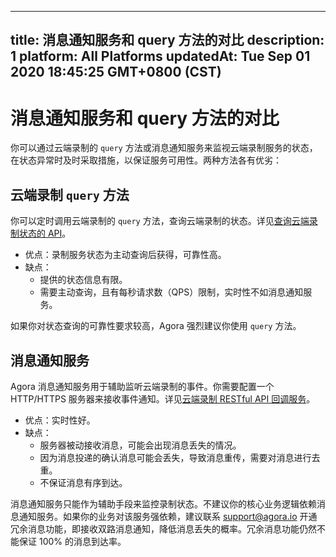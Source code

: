 
---
title: 消息通知服务和 query 方法的对比
description: 1
platform: All Platforms
updatedAt: Tue Sep 01 2020 18:45:25 GMT+0800 (CST)
---
# 消息通知服务和 query 方法的对比
你可以通过云端录制的 `query` 方法或消息通知服务来监视云端录制服务的状态，在状态异常时及时采取措施，以保证服务可用性。两种方法各有优劣：

## 云端录制 `query` 方法

你可以定时调用云端录制的 `query` 方法，查询云端录制的状态。详见[查询云端录制状态的 API](https://docs.agora.io/cn/cloud-recording/cloud_recording_api_rest#a-namequerya查询云端录制状态的-api)。

- 优点：录制服务状态为主动查询后获得，可靠性高。
- 缺点：
  - 提供的状态信息有限。
  - 需要主动查询，且有每秒请求数（QPS）限制，实时性不如消息通知服务。

如果你对状态查询的可靠性要求较高，Agora 强烈建议你使用 `query` 方法。

## 消息通知服务

Agora 消息通知服务用于辅助监听云端录制的事件。你需要配置一个 HTTP/HTTPS 服务器来接收事件通知。详见[云端录制 RESTful API 回调服务](https://docs.agora.io/cn/cloud-recording/cloud_recording_callback_rest)。

- 优点：实时性好。
- 缺点：
  - 服务器被动接收消息，可能会出现消息丢失的情况。
  - 因为消息投递的确认消息可能会丢失，导致消息重传，需要对消息进行去重。
  - 不保证消息有序到达。

<div class="alert note">消息通知服务只能作为辅助手段来监控录制状态。不建议你的核心业务逻辑依赖消息通知服务。如果你的业务对该服务强依赖，建议联系 <a href="mailto:support@agora.io">support@agora.io</a> 开通冗余消息功能，即接收双路消息通知，降低消息丢失的概率。冗余消息功能仍然不能保证 100% 的消息到达率。</div>
